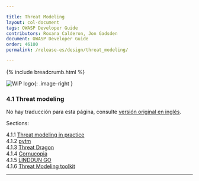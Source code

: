 ```yaml
---

title: Threat Modeling
layout: col-document
tags: OWASP Developer Guide
contributors: Roxana Calderon, Jon Gadsden
document: OWASP Developer Guide
order: 46100
permalink: /release-es/design/threat_modeling/

---
```


{% include breadcrumb.html %}

<style type="text/css">
.image-right {
  height: 180px;
  display: block;
  margin-left: auto;
  margin-right: auto;
  float: right;
}
</style>

![WIP logo](../../../assets/images/dg_wip.png "Work in progress"){: .image-right }

### 4.1 Threat modeling

No hay traducción para esta página, consulte [versión original en inglés][release0601].

Sections:

4.1.1 [Threat modeling in practice](01-threat-modeling.md)  
4.1.2 [pytm](02-pytm.md)  
4.1.3 [Threat Dragon](03-threat-dragon.md)  
4.1.4 [Cornucopia](04-cornucopia.md)  
4.1.5 [LINDDUN GO](05-linddun-go.md)  
4.1.6 [Threat Modeling toolkit](06-toolkit.md)  

----

[release0601]: https://github.com/OWASP/www-project-developer-guide/blob/main/release/06-design/01-threat-modeling/toc.md
